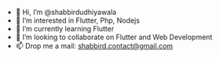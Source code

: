 - 👋 Hi, I’m @shabbirdudhiyawala
- 👀 I’m interested in Flutter, Php, Nodejs
- 🌱 I’m currently learning Flutter 
- 💞️ I’m looking to collaborate on Flutter and Web Development 
- 📫 Drop me a mail: shabbird.contact@gmail.com
